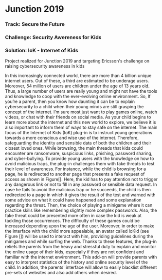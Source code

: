 # Junction 2019

### Track: Secure the Future
### Challenge: Security Awereness for Kids

### Solution: IoK - Internet of Kids

Project realized for Junction 2019 and targeting Ericsson's challenge on raising cybersecurity awareness in kids


In this increasingly connected world, there are more than 4 billion unique internet users. Out of these, a third are estimated to be underage users. Moreover, 54 million of users are children under the age of 13 years old. Thus, a large number of users are really young and might not have the tools and knowledge to coop with the ever-evolving online environment.
So, If you’re a parent, then you know how daunting it can be to explain cybersecurity to a child when their young minds are still grasping the concept of the internet. I’m sure most just want to play games online, watch videos, or chat with their friends on social media.
As your child begins to learn more about the internet and this new world to explore, we believe it is also important to inform them of ways to stay safe on the internet.
The main focus of the Internet of Kids (IoK) plug-in is to instruct young generations towards a more conscious and wise use of the internet. Therefore, safeguarding the identity and sensible data of both the children and their closest loved ones. While browsing, the main threads that kids could encounter are ransomware, suspicious links, phishing, password sharing, and cyber-bullying. To provide young users with the knowledge on how to avoid malicious traps, the plug-in challenges them with fake threats to test their level of awareness. For instance, while the child is browsing for a page, he is redirected to another page that presents a fake request of access as shown in Figure[]. Here, the kid has to pay attention not to trigger any dangerous link or not to fill in any password or sensible data request. In case he fails to avoid the malicious trap or he succeeds, the child is then redirected to a page in which it gives the result of the test and warned with some advice on what it could have happened and some explanation regarding the threat. Then, the choice of playing a minigame where it can practice skills like remembering slightly more complex passwords. Also, the fake threat could be presented more often in case the kid is weak at tackling those occurrences. The difficulty of these games could be increased depending upon the age of the user.
Moreover, in order to make the interface with the child more appealable, an avatar called IoKid (see Figure []) will be used to interact with him, providing guidelines during the minigames and while surfing the web.
Thanks to these features, the plug-in reliefs the parents from the heavy and stressful duty to explain and monitor the online usage of their kids, especially if they are not confident and familiar with the internet environment. This add-on will provide parents with easy to interpret statistics of the history and online security level of the child. In addition, the parents' interface will allow to easily blacklist different pre-sets of websites and also add others when desired.

